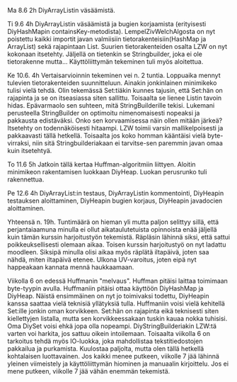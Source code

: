 Ma 8.6 2h DiyArrayListin väsäämistä.

Ti 9.6 4h DiyArrayListin väsäämistä ja bugien korjaamista (erityisesti DiyHashMapin containsKey-metodista). LempelZivWelchAlgosta on nyt poistettu kaikki importit javan valmiisiin tietorakenteisiin(HashMap ja ArrayList) sekä rajapintaan List. Suurien tietorakenteiden osalta LZW on nyt kokonaan itsetehty. Jäljellä on tietenkin se Stringbuilder, joka ei ole tietorakenne mutta...
Käyttöliittymän tekeminen tuli myös aloitettua.

Ke 10.6. 4h Vertaisarvioinnin tekeminen vei n. 2 tuntia. Loppuaika mennyt tulevien tietorakenteiden suunnitteluun. Ainakin jonkinlainen minimikeko
tulisi vielä tehdä. Olin tekemässä Set:tiäkin kunnes tajusin, että Set:hän on rajapinta ja se on itseasiassa siten sallittu. Toisaalta se lienee Listin tavoin hidas. 
Epävarmaolo sen suhteen, mitä StringBuilderille tekisi. Lukemani perusteella StringBuilder on optimoitu nimenomaisesti
nopeaksi ja pakkausta edistäväksi. Onko sen korvaamisessa näin ollen mitään järkeä? Itsetehty on todennäköisesti hitaampi. LZW toimii varsin mallikelpoisesti ja
pakkaavasti tällä hetkellä. Toisaalta jos koko homman kääntäisi vielä byte-virraksi, niin sitä Stringbuilderiakaan ei tarvitse-sen paremmin javan omaa kuin itsetehtyä.

To 11.6 5h Jatkoin tällä kertaa Huffman-algoritmiin liittyen. Aloitin minimikeon rakentamisen luokkaan DiyHeap. Luokan perusrunko tuli rakennettua.

Pe 12.6 4h DiyArrayList:in testaus, DiyArrayListin kommentointi, DiyHeapin testauksen aloittaminen, DiyHeapin bugien korjaus, DiyHeapin javadocien aloittaminen. 

Yhteensä n. 19h. Tuntimäärä on hieman yli mutta paljon selittyy sillä, että perjantaiaamuna minulla ei ollut aikataulutetuista opinnoista enää jäljellä kuin tämän kurssin harjoitustyön tekemistä. Räpläsin lähinnä siksi, että sattui poikkeuksellisesti olemaan aikaa. Toisen kurssin harjoitustyö on nyt ladattu moodleen.  Siksipä minulla olisi aikaa myös räplätä iltapäivä, joten saa nähdä, miten iltapäivä etenee. Ulkona UV-varoitus, joten eipä nyt happeakaan kannata mennä haukkaamaan.

Viikolla 6 on edessä Huffmanin "melvaus". Huffman pitäisi laittaa toimimaan byte-tyypin avulla. Huffmaniin pitäisi ottaa käyttöön DiyHashMap ja DiyHeap. Näistä ensimmäinen on nyt jo toimivaksi todettu, DiyHeapin kanssa saattaa vielä teknisiä yllätyksiä tulla. Huffmaniin voisi vielä kehitellä Set:ille jonkin oman korvikkeen. Set:hän on rajapinta eikä teknisesti siten kiellettyjen listalla, mutta sen korvikkeessakaan tuskin kauaa nokka tuhisisi. Oma DiySet voisi ehkä jopa olla nopeampi. DiyStringBuilderiakin LZW:tä varten voi harkita, jos sattuu oikein intoilemaan. Toisaalta viikolla 6 on tarkoitus tehdä myös IO-luokka, joka mahdollistaa tekstitiedostojen pakkailua ja purkamista. Kuulostaa paljolta, mutta olen tällä hetkellä kohtalaisen luottavainen.  Jos kaikki menee putkeen, viikolle 7 jää lähinnä yleinen viimeistely ja käyttöliittymän hiominen ja manuaalin kirjoittelu. Jos ei mene putkeen, viikolle 7 jää vähän enemmän tekemistä.

